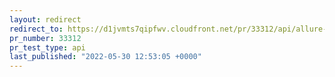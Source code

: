 ```yaml
---
layout: redirect
redirect_to: https://d1jvmts7qipfwv.cloudfront.net/pr/33312/api/allure-report/index.html
pr_number: 33312
pr_test_type: api
last_published: "2022-05-30 12:53:05 +0000"
---
```

